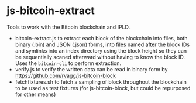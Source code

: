 # js-bitcoin-extract

Tools to work with the Bitcoin blockchain and IPLD.

* bitcoin-extract.js to extract each block of the blockchain into files, both binary (.bin) and JSON (.json) forms, into files named after the block IDs and symlinks into an index directory using the block height so they can be sequentially scaned afterward without having to know the block ID. Uses the `bitcoin-cli` to perform extraction.
* verify.js to verify the written data can be read in binary form by https://github.com/rvagg/js-bitcoin-block
* fetchfixtures.sh to fetch a sampling of block throughout the blockchain to be used as test fixtures (for js-bitcoin-block, but could be repurposed for other means)
